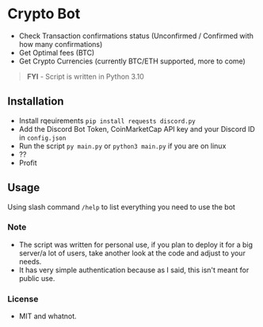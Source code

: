 # Crypto Bot
- Check Transaction confirmations status (Unconfirmed / Confirmed with how many confirmations)
- Get Optimal fees (BTC)
- Get Crypto Currencies (currently BTC/ETH supported, more to come)

> **FYI** - Script is written in Python 3.10

## Installation
- Install rqeuirements ``pip install requests discord.py``
- Add the Discord Bot Token, CoinMarketCap API key and your Discord ID in ``config.json``
- Run the script ``py main.py`` or ``python3 main.py`` if you are on linux
- ??
- Profit


## Usage
Using slash command ``/help`` to list everything you need to use the bot



### Note
- The script was written for personal use, if you plan to deploy it for a big server/a lot of users, take another look at the code and adjust to your needs.
- It has very simple authentication because as I said, this isn't meant for public use.

### License
 
- MIT and whatnot.